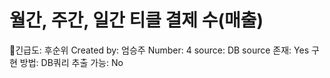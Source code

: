 # 월간, 주간, 일간 티클 결제 수(매출)

긴급도: 후순위
Created by: 엄승주
Number: 4
source: DB
source 존재: Yes
구현 방법: DB쿼리
추출 가능: No